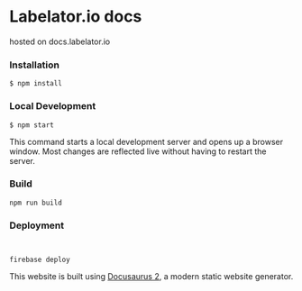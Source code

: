 # Labelator.io docs

hosted on docs.labelator.io

### Installation

```
$ npm install
```

### Local Development

```
$ npm start
```

This command starts a local development server and opens up a browser window. Most changes are reflected live without having to restart the server.

### Build

```
npm run build
```


### Deployment

```


firebase deploy
```

This website is built using [Docusaurus 2](https://docusaurus.io/), a modern static website generator.